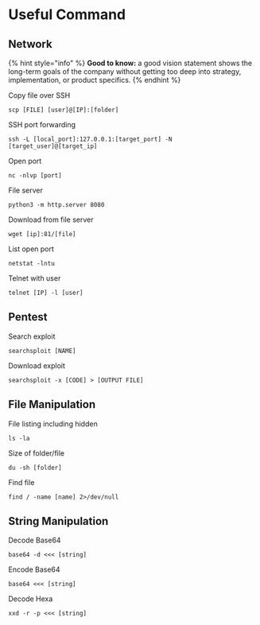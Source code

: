 # Useful Command

## Network

{% hint style="info" %}
**Good to know:** a good vision statement shows the long-term goals of the company without getting too deep into strategy, implementation, or product specifics.
{% endhint %}

Copy file over SSH

```
scp [FILE] [user]@[IP]:[folder]
```

SSH port forwarding

```
ssh -L [local_port]:127.0.0.1:[target_port] -N [target_user]@[target_ip]
```

Open port

```
nc -nlvp [port]
```

File server

```
python3 -m http.server 8080
```

Download from file server

```
wget [ip]:81/[file]
```

List open port

```
netstat -lntu
```

Telnet with user

```
telnet [IP] -l [user]
```

## Pentest

Search exploit

```
searchsploit [NAME]
```

Download exploit

```
searchsploit -x [CODE] > [OUTPUT FILE]
```

## File Manipulation

File listing including hidden

```
ls -la
```

Size of folder/file

```
du -sh [folder]
```

Find file

```
find / -name [name] 2>/dev/null
```

## String Manipulation

Decode Base64

```
base64 -d <<< [string]
```

Encode Base64

```
base64 <<< [string]
```

Decode Hexa

```
xxd -r -p <<< [string]
```
